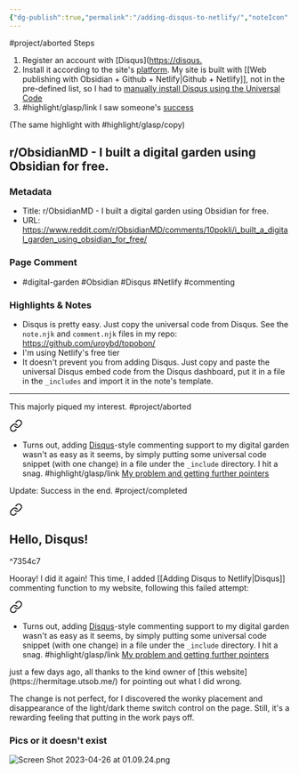 ```yaml
---
{"dg-publish":true,"permalink":"/adding-disqus-to-netlify/","noteIcon":"2","created":"","updated":""}
---
```


#project/aborted 
Steps
1. Register an account with [Disqus]([https://disqus.](https://disqus.com/)
2. Install it according to the site's [platform](https://ericliaointerpreting-netlify-app.disqus.com/admin/settings/install/). My site is built with [[Web publishing with Obsidian + Github + Netlify\|Github + Netlify]], not in the pre-defined list, so I had to [manually install Disqus using the Universal Code](https://ericliaointerpreting-netlify-app.disqus.com/admin/settings/universalcode/)
3. #highlight/glasp/link I saw someone's [success](https://glasp.co/highlight-embed?u=zeYBfVAGSvNl7zMHjBkmeoK0t0g1&d=GIk4F86kOFIl9B2B642P&h=97ia3eqcu5xz4xij&m=h)

(The same highlight with #highlight/glasp/copy)
## r/ObsidianMD - I built a digital garden using Obsidian for free.

### Metadata

- Title: r/ObsidianMD - I built a digital garden using Obsidian for free.
- URL: https://www.reddit.com/r/ObsidianMD/comments/10pokli/i_built_a_digital_garden_using_obsidian_for_free/
### Page Comment

- #digital-garden #Obsidian #Disqus #Netlify #commenting 

### Highlights & Notes

- Disqus is pretty easy. Just copy the universal code from Disqus. See the `note.njk` and `comment.njk` files in my repo: https://github.com/uroybd/topobon/
- I'm using Netlify's free tier
- It doesn't prevent you from adding Disqus. Just copy and paste the universal Disqus embed code from the Disqus dashboard, put it in a file in the `_includes` and import it in the note's template.

---
This majorly piqued my interest.
#project/aborted 
<div class="transclusion internal-embed is-loaded"><a class="markdown-embed-link" href="/10-dailynotes/2023-04-24/#7e438f" aria-label="Open link"><svg xmlns="http://www.w3.org/2000/svg" width="24" height="24" viewBox="0 0 24 24" fill="none" stroke="currentColor" stroke-width="2" stroke-linecap="round" stroke-linejoin="round" class="svg-icon lucide-link"><path d="M10 13a5 5 0 0 0 7.54.54l3-3a5 5 0 0 0-7.07-7.07l-1.72 1.71"></path><path d="M14 11a5 5 0 0 0-7.54-.54l-3 3a5 5 0 0 0 7.07 7.07l1.71-1.71"></path></svg></a><div class="markdown-embed">



* Turns out, adding [Disqus](https://disqus.com/)-style commenting support to my digital garden wasn't as easy as it seems, by simply putting some universal code snippet (with one change) in a file under the `_include` directory. I hit a snag. 
	#highlight/glasp/link  [My problem and getting further pointers](https://glasp.co/highlight-embed?u=zeYBfVAGSvNl7zMHjBkmeoK0t0g1&d=GIk4F86kOFIl9B2B642P&h=q7grki25c15lga58&m=h) 

</div></div>

Update: Success in the end.
#project/completed 

<div class="transclusion internal-embed is-loaded"><a class="markdown-embed-link" href="/10-dailynotes/2023-04-26/" aria-label="Open link"><svg xmlns="http://www.w3.org/2000/svg" width="24" height="24" viewBox="0 0 24 24" fill="none" stroke="currentColor" stroke-width="2" stroke-linecap="round" stroke-linejoin="round" class="svg-icon lucide-link"><path d="M10 13a5 5 0 0 0 7.54.54l3-3a5 5 0 0 0-7.07-7.07l-1.72 1.71"></path><path d="M14 11a5 5 0 0 0-7.54-.54l-3 3a5 5 0 0 0 7.07 7.07l1.71-1.71"></path></svg></a><div class="markdown-embed">




## Hello, Disqus!

^7354c7

Hooray! I did it again! This time, I added [[Adding Disqus to Netlify\|Disqus]] commenting function to my website, following this failed attempt: 
<div class="transclusion internal-embed is-loaded"><a class="markdown-embed-link" href="/10-dailynotes/2023-04-24/#7e438f" aria-label="Open link"><svg xmlns="http://www.w3.org/2000/svg" width="24" height="24" viewBox="0 0 24 24" fill="none" stroke="currentColor" stroke-width="2" stroke-linecap="round" stroke-linejoin="round" class="svg-icon lucide-link"><path d="M10 13a5 5 0 0 0 7.54.54l3-3a5 5 0 0 0-7.07-7.07l-1.72 1.71"></path><path d="M14 11a5 5 0 0 0-7.54-.54l-3 3a5 5 0 0 0 7.07 7.07l1.71-1.71"></path></svg></a><div class="markdown-embed">



* Turns out, adding [Disqus](https://disqus.com/)-style commenting support to my digital garden wasn't as easy as it seems, by simply putting some universal code snippet (with one change) in a file under the `_include` directory. I hit a snag. 
	#highlight/glasp/link  [My problem and getting further pointers](https://glasp.co/highlight-embed?u=zeYBfVAGSvNl7zMHjBkmeoK0t0g1&d=GIk4F86kOFIl9B2B642P&h=q7grki25c15lga58&m=h) 

</div></div>
just a few days ago, all thanks to the kind owner of [this website](https://hermitage.utsob.me/) for pointing out what I did wrong.

The change is not perfect, for I discovered the wonky placement and disappearance of the light/dark theme switch control on the page. Still, it's a rewarding feeling that putting in the work pays off.

### Pics or it doesn't exist

![Screen Shot 2023-04-26 at 01.09.24.png](/img/user/_attachments/Screen%20Shot%202023-04-26%20at%2001.09.24.png)

</div></div>

